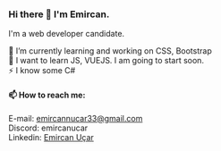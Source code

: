 ### Hi there 👋 I'm Emircan.
 I'm a web developer candidate.
 
🌱 I’m currently learning and working on CSS, Bootstrap <br>
🔭 I want to learn JS, VUEJS. I am going to start soon. <br>
⚡  I know some C# <br>
#### 📫 How to reach me: <br>
E-mail: emircannucar33@gmail.com <br>
Discord: emircanucar <br>
Linkedin: <a href="https://www.linkedin.com/in/emircanucar/" target="_blank">Emircan Uçar</a>


 
<!--
**emircanucar/emircanucar** is a ✨ _special_ ✨ repository because its `README.md` (this file) appears on your GitHub profile.

Here are some ideas to get you started:

- 🔭 I’m currently working on ...
- 🌱 I’m currently learning ...
- 👯 I’m looking to collaborate on ...
- 🤔 I’m looking for help with ...
- 💬 Ask me about ...
- 📫 How to reach me: ...
- 😄 Pronouns: ...
- ⚡ Fun fact: ...
-->
